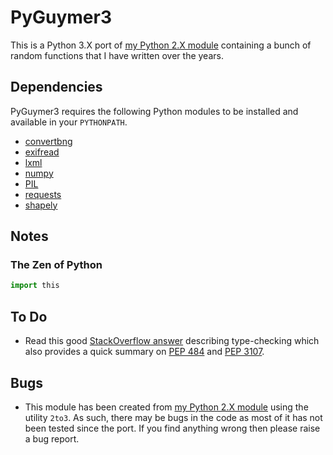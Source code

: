 # PyGuymer3

This is a Python 3.X port of [my Python 2.X module](https://github.com/Guymer/PyGuymer) containing a bunch of random functions that I have written over the years.

## Dependencies

PyGuymer3 requires the following Python modules to be installed and available in your `PYTHONPATH`.

* [convertbng](https://pypi.org/project/convertbng/)
* [exifread](https://pypi.org/project/ExifRead/)
* [lxml](https://pypi.org/project/lxml/)
* [numpy](https://pypi.org/project/numpy/)
* [PIL](https://pypi.org/project/Pillow/)
* [requests](https://pypi.org/project/requests/)
* [shapely](https://pypi.org/project/shapely/)

## Notes

### The Zen of Python

```python
import this
```

## To Do

* Read this good [StackOverflow answer](https://stackoverflow.com/a/21384492) describing type-checking which also provides a quick summary on [PEP 484](https://www.python.org/dev/peps/pep-0484/) and [PEP 3107](https://www.python.org/dev/peps/pep-3107/).

## Bugs

* This module has been created from [my Python 2.X module](https://github.com/Guymer/PyGuymer) using the utility `2to3`. As such, there may be bugs in the code as most of it has not been tested since the port. If you find anything wrong then please raise a bug report.
